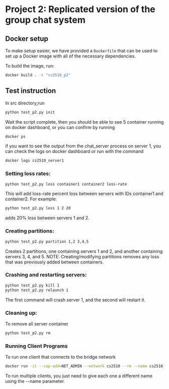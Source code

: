# Project 2: Replicated version of the group chat system

## Docker setup

To make setup easier, we have provided a `Dockerfile` that can be used to set up
a Docker image with all of the necessary dependencies.

To build the image, run:

```Bash
docker build . -t "cs2510_p2"
```

## Test instruction

In src directory,run

```Bash
python test_p2.py init
```

Wait the script complete, then you should be able to see 5 container running on docker dashboard, or you can confirm by running

```Bash
docker ps
```

if you want to see the output from the chat_server process on server 1, you can check the logs on docker dashboard or run with the command

```Bash
docker logs cs2510_server1
```

### Setting loss rates:

```Bash
python test_p2.py loss container1 container2 loss-rate
```

This will add loss-rate percent loss between servers with IDs container1 and container2. For example:

```Bash
python test_p2.py loss 1 2 20
```

adds 20% loss between servers 1 and 2.

### Creating partitions:

```Bash
python test_p2.py partition 1,2 3,4,5
```

Creates 2 partitions, one containing servers 1 and 2, and another containing servers 3, 4, and 5. NOTE: Creating/modifying partitions removes any loss that was previously added between containers.

### Crashing and restarting servers:

```Bash
python test_p2.py kill 1
python test_p2.py relaunch 1
```

The first command will crash server 1, and the second will restart it.

### Cleaning up:

To remove all server container

```Bash
python test_p2.py rm
```

### Running Client Programs

To run one client that connects to the bridge network

```Bash
docker run -it --cap-add=NET_ADMIN --network cs2510 --rm --name cs2510_client1 cs2510_p2 /bin/bash
```

To run multiple clients, you just need to give each one a different name using the --name parameter.
